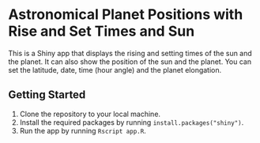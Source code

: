 # Astronomical Planet Positions with Rise and Set Times and Sun

This is a Shiny app that displays the rising and setting times of the sun and the planet. It can also show the position of the sun and the planet. You can set the latitude, date, time (hour angle) and the planet elongation.

## Getting Started

1. Clone the repository to your local machine.
2. Install the required packages by running `install.packages("shiny")`.
3. Run the app by running `Rscript app.R`.